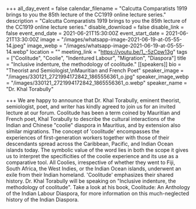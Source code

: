 +++
all_day_event = false
calendar_filename = "Calcutta Comparatists 1919 brings to you the 85th lecture of the CC1919 online lecture series."
description = "Calcutta Comparatists 1919 brings to you the 85th lecture of the CC1919 online lecture series."
disable_download = false
disable_link = false
event_end_date = 2021-06-21T15:30:00Z
event_start_date = 2021-06-21T13:30:00Z
image = "/images/whatsapp-image-2021-06-19-at-05-55-14.jpeg"
image_webp = "/images/whatsapp-image-2021-06-19-at-05-55-14.webp"
location = ""
meeting_link = "https://youtu.be/1_-5zCpw13g"
tags = ["Coolitude", "Coolie", "Indentured Labour", "Migration", "Diaspora"]
title = "Inclusive indenture, the methodology of coolitude."
[[speakers]]
bio = "Theorist and Semiologist,\nMauritian and French Poet"
speaker_image = "/images/330121_2721994172842_1865556361_o.jpg"
speaker_image_webp = "/images/330121_2721994172842_1865556361_o.webp"
speaker_name = "Dr. Khal Torabully"

+++
We are happy to announce that Dr. Khal Torabully, eminent theorist, semiologist, poet, and writer has kindly agreed to join us for an invited lecture at our forum. Coolitude has been a term coined by Mauritian and French poet, Khal Torabully to describe the cultural interactions of the Indian and Chinese "coolie" diaspora in Mauritius, and by extension also similar migrations. The concept of 'coolitude' encompasses the experiences of first-generation workers together with those of their descendants spread across the Caribbean, Pacific, and Indian Ocean islands today. The symbolic value of the word lies in both the scope it gives us to interpret the specificities of the coolie experience and its use as a comparative tool. All Coolies, irrespective of whether they went to Fiji, South Africa, the West Indies, or the Indian Ocean islands, underwent an exile from their Indian homeland. 'Coolitude' emphasizes their shared history. Dr. Khal Torabully will be speaking on "Inclusive indenture, the methodology of coolitude". Take a look at his book, Coolitude: An Anthology of the Indian Labour Diaspora, for more information on this much-neglected history of the Indian Diaspora.